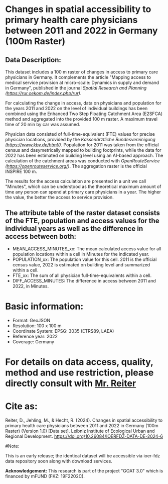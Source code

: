 # Changes in spatial accessibility to primary health care physicians between 2011 and 2022 in Germany (100m Raster)


## Data Description:

This dataset includes a 100 m raster of changes in access to primary care physicians in Germany. It complements the article "Mapping access to medical service provision at micro-scale: Dynamics in supply and demand in Germany", published in the journal *Spatial Research and Planning (https://rur.oekom.de/index.php/rur)*.

For calculating the change in access, data on physicians and population for the years 2011 and 2022 on the level of individual buildings has been combined using the Enhanced Two Step Floating Catchment Area (E2SFCA) method and aggregated into the provided 100 m raster. A maximum travel time of 20 min by car was assumed. 

Physician data consisted of full-time-equivalent (FTE) values for precise physician locations, provided by the *Kassenärztliche Bundesvereinigung (https://www.kbv.de/html/)*. Population for 2011 was taken from the official census and dasymetrically mapped to building footprints, while the data for 2022 has been estimated on building level using an AI-based approach. The calculation of the catchment areas was conducted with *OpenRouteService (https://openrouteservice.org/)*. The aggregation raster is the official INSPIRE 100 m.

The results for the access calculation are presented in a unit we call "Minutes", which can be understood as the theoretical maximum amount of time any person can spend at primary care physicians in a year. The higher the value, the better the access to service provision.


## The attribute table of the raster dataset consists of the FTE, population and access values for the individual years as well as the difference in access between both:

- MEAN_ACCESS_MINUTES_xx: The mean calculated access value for all population locations within a cell in Minutes for the indicated year.
- POPULATION_xx: The population value for this cell. 2011 is the official census value, 2022 is estimated on building level and summarized within a cell.
- FTE_xx: The sum of all physician full-time-equivalents within a cell.
- DIFF_ACCESS_MINUTES: The difference in access between 2011 and 2022, in Minutes.


# Basic information:
- Format: GeoJSON
- Resolution: 100 x 100 m
- Coordinate System: EPSG: 3035 (ETRS89, LAEA)
- Reference year: 2022
- Coverage: Germany


# For details on data access, quality, method and use restriction, please directly consult with [Mr. Reiter](https://www.ioer.de/institut/beschaeftigte/reiter)


# Cite as:
Reiter, D., Jehling, M., & Hecht, R. (2024). Changes in spatial accessibility to primary health care physicians between 2011 and 2022 in Germany (100m Raster) (Version 1.0) [Data set]. Leibniz Institute of Ecological Urban and Regional Development. https://doi.org/10.26084/IOERFDZ-DATA-DE-2024-6


#Note:

This is an early release; the identical dataset will be accessible via ioer-fdz data repository soon along with download services.


**Acknowledgement:** This research is part of the project "GOAT 3.0" which is financed by mFUND (FKZ: 19F2202C).
